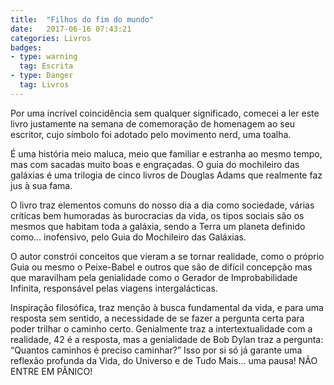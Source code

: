 ```yaml
---
title:  "Filhos do fim do mundo"
date:   2017-06-16 07:43:21
categories: Livros
badges:
- type: warning
  tag: Escrita
- type: Danger
  tag: Livros
---
```



Por uma incrível coincidência sem qualquer significado, comecei a ler este livro justamente na semana de comemoração de homenagem ao seu escritor, cujo símbolo foi adotado pelo movimento nerd, uma toalha.

<!--more-->

É uma história meio maluca, meio que familiar e estranha ao mesmo tempo, mas com sacadas muito boas e engraçadas. O guia do mochileiro das galáxias é uma trilogia de cinco livros de Douglas Adams que realmente faz jus à sua fama.

O livro traz elementos comuns do nosso dia a dia como sociedade, várias críticas bem humoradas às burocracias da vida, os tipos sociais são os mesmos que habitam toda a galáxia, sendo a Terra um planeta definido como… inofensivo, pelo Guia do Mochileiro das Galáxias.

O autor constrói conceitos que vieram a se tornar realidade, como o próprio Guia ou mesmo o Peixe-Babel e outros que são de difícil concepção mas que maravilham pela genialidade como o Gerador de Improbabilidade Infinita, responsável pelas viagens intergalácticas.

Inspiração filosófica, traz menção à busca fundamental da vida,  e para uma resposta sem sentido, a necessidade de se fazer a pergunta certa para poder trilhar o caminho certo. Genialmente traz a intertextualidade com a realidade, 42 é a resposta, mas a genialidade de Bob Dylan traz a pergunta: “Quantos caminhos é preciso caminhar?” Isso por si só já garante uma reflexão profunda da Vida, do Universo e de Tudo Mais… uma pausa! NÃO ENTRE EM PÂNICO!
